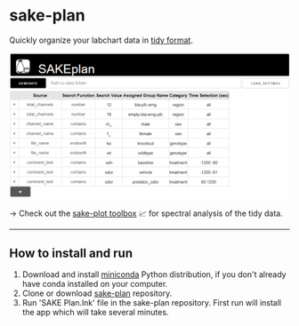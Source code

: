 # sake-plan

Quickly organize your labchart data in [tidy format](https://r4ds.had.co.nz/tidy-data.html). 

<img src="/example_data/interface.PNG" width="800">

-> Check out the [sake-plot toolbox](https://github.com/SAKEverse/sake-plot) :chart_with_upwards_trend: for spectral analysis of the tidy data.

---

## How to install and run

1) Download and install [miniconda](https://docs.conda.io/en/latest/miniconda.html) Python distribution, if you don't already have conda installed on your computer.
2) Clone or download [sake-plan](https://github.com/SAKEverse/sake-plan) repository.
3) Run 'SAKE Plan.lnk' file in the sake-plan repository. First run will install the app which will take several minutes.
